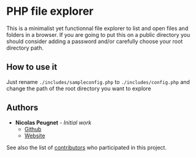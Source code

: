 # PHP file explorer

This is a minimalist yet functionnal file explorer to list and open files and folders in a browser.
If you are going to put this on a public directory you should consider adding a password and/or carefully choose your root directory path.

## How to use it

Just rename `./includes/sampleconfig.php` to `./includes/config.php` and change the path of the root directory you want to explore

## Authors

- **Nicolas Peugnet** - *Initial work*
	- [Github](https://github.com/n-peugnet)
	- [Website](http://n.peugnet.free.fr)

See also the list of [contributors](https://github.com/n-peugnet/phpFileExplorer/contributors) who participated in this project.